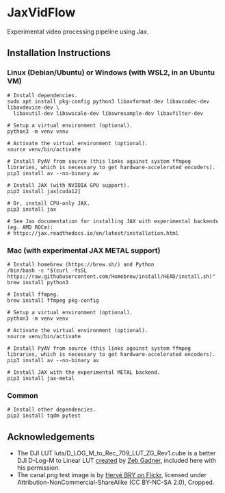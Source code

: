# JaxVidFlow
Experimental video processing pipeline using Jax.

## Installation Instructions
### Linux (Debian/Ubuntu) or Windows (with WSL2, in an Ubuntu VM)
```
# Install dependencies.
sudo apt install pkg-config python3 libavformat-dev libavcodec-dev libavdevice-dev \
  libavutil-dev libswscale-dev libswresample-dev libavfilter-dev

# Setup a virtual environment (optional).
python3 -m venv venv

# Activate the virtual environment (optional).
source venv/bin/activate

# Install PyAV from source (this links against system ffmpeg libraries, which is necessary to get hardware-accelerated encoders).
pip3 install av --no-binary av

# Install JAX (with NVIDIA GPU support).
pip3 install jax[cuda12]

# Or, install CPU-only JAX.
pip3 install jax

# See Jax documentation for installing JAX with experimental backends (eg. AMD ROCm):
# https://jax.readthedocs.io/en/latest/installation.html
```

### Mac (with experimental JAX METAL support)
```
# Install homebrew (https://brew.sh/) and Python
/bin/bash -c "$(curl -fsSL https://raw.githubusercontent.com/Homebrew/install/HEAD/install.sh)"
brew install python3

# Install ffmpeg.
brew install ffmpeg pkg-config

# Setup a virtual environment (optional).
python3 -m venv venv

# Activate the virtual environment (optional).
source venv/bin/activate

# Install PyAV from source (this links against system ffmpeg libraries, which is necessary to get hardware-accelerated encoders).
pip3 install av --no-binary av

# Install JAX with the experimental METAL backend.
pip3 install jax-metal
```

### Common
```
# Install other dependencies.
pip3 install tqdm pytest
```

## Acknowledgements
* The DJI LUT luts/D_LOG_M_to_Rec_709_LUT_ZG_Rev1.cube is a better DJI D-Log-M to Linear LUT [created](https://www.zebgardner.com/photo-and-video-editing/dji-d-log-m-colorgrading) by [Zeb Gadner](https://www.zebgardner.com/), included here with his permission.
* The canal.png test image is by [Hervé BRY on Flickr](https://www.flickr.com/photos/setaou/2162752903/), licensed under Attribution-NonCommercial-ShareAlike (CC BY-NC-SA 2.0), Cropped.
